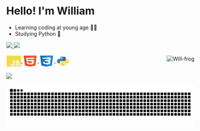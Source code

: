 # Hello! I'm William

- Learning coding at young age 🧑‍💻
- Studying Python 🐍

<div>
  <a href="https://github.com/William-3301">
  <img height="180em" src="https://github-readme-stats.vercel.app/api?username=William-3301&show_icons=true&theme=dracula&include_all_commits=true&count_private=true"/>
  <img height="180em" src="https://github-readme-stats.vercel.app/api/top-langs/?username=William-3301&layout=compact&langs_count=7&theme=dracula"/>
</div>
  
<div style="display: inline_block"><br>
  <img align="center" alt="Will-Js" height="30" width="40" src="https://raw.githubusercontent.com/devicons/devicon/master/icons/javascript/javascript-plain.svg">
  <img align="center" alt="Will-HTML" height="30" width="40" src="https://raw.githubusercontent.com/devicons/devicon/master/icons/html5/html5-original.svg">
  <img align="center" alt="Will-CSS" height="30" width="40" src="https://raw.githubusercontent.com/devicons/devicon/master/icons/css3/css3-original.svg">
  <img align="center" alt="Will-Python" height="30" width="40" src="https://raw.githubusercontent.com/devicons/devicon/master/icons/python/python-original.svg">
  <img align="right" alt="Will-frog" src="https://emoji.gg/assets/emoji/9879_hackerman.gif">
</div>
  
<div> 
  <br>
  <a href="https://www.linkedin.com/in/rafaella-ballerini-45875016a" target="_blank"><img src="https://img.shields.io/badge/-LinkedIn-%230077B5?style=for-the-badge&logo=linkedin&logoColor=white" target="_blank"></a> 
  
  ![Snake animation](https://github.com/William-3301/William-3301/blob/output/github-contribution-grid-snake.svg)
 
</div>
 
